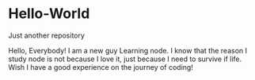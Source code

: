# Hello-World
Just another repository

Hello, Everybody! I am a new guy Learning node.
I know that the reason I study node is not because I love
it, just because I need to survive if life.
Wish I have a good experience on the journey of coding!
